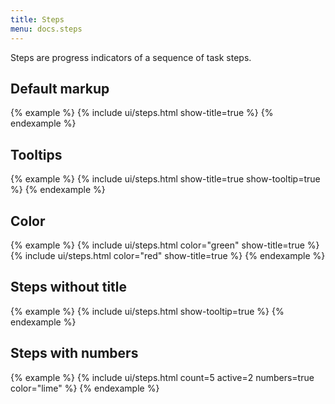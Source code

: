 ```yaml
---
title: Steps
menu: docs.steps
---
```


Steps are progress indicators of a sequence of task steps.

## Default markup

{% example %}
{% include ui/steps.html show-title=true %}
{% endexample %}

## Tooltips

{% example %}
{% include ui/steps.html show-title=true show-tooltip=true %}
{% endexample %}

## Color

{% example %}
{% include ui/steps.html color="green" show-title=true %}
{% include ui/steps.html color="red" show-title=true %}
{% endexample %}

## Steps without title

{% example %}
{% include ui/steps.html show-tooltip=true %}
{% endexample %}

## Steps with numbers

{% example %}
{% include ui/steps.html count=5 active=2 numbers=true color="lime" %}
{% endexample %}
